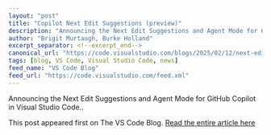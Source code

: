 ```yaml
---
layout: "post"
title: "Copilot Next Edit Suggestions (preview)"
description: "Announcing the Next Edit Suggestions and Agent Mode for GitHub Copilot in Visual Studio Code.."
author: "Brigit Murtaugh, Burke Holland"
excerpt_separator: <!--excerpt_end-->
canonical_url: "https://code.visualstudio.com/blogs/2025/02/12/next-edit-suggestions"
tags: [blog, VS Code, Visual Studio Code, news]
feed_name: "VS Code Blog"
feed_url: "https://code.visualstudio.com/feed.xml"
---
```


Announcing the Next Edit Suggestions and Agent Mode for GitHub Copilot in Visual Studio Code..<!--excerpt_end-->

This post appeared first on The VS Code Blog. [Read the entire article here](https://code.visualstudio.com/blogs/2025/02/12/next-edit-suggestions)
